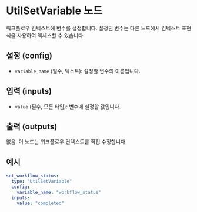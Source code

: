 # UtilSetVariable 노드

워크플로우 컨텍스트에 변수를 설정합니다. 설정된 변수는 다른 노드에서 컨텍스트 표현식을 사용하여 액세스할 수 있습니다.

## 설정 (config)

*   `variable_name` (필수, 텍스트): 설정할 변수의 이름입니다.

## 입력 (inputs)

*   `value` (필수, 모든 타입): 변수에 설정할 값입니다.

## 출력 (outputs)

없음. 이 노드는 워크플로우 컨텍스트를 직접 수정합니다.

## 예시

```yaml
set_workflow_status:
  type: "UtilSetVariable"
  config:
    variable_name: "workflow_status"
  inputs:
    value: "completed"
```
